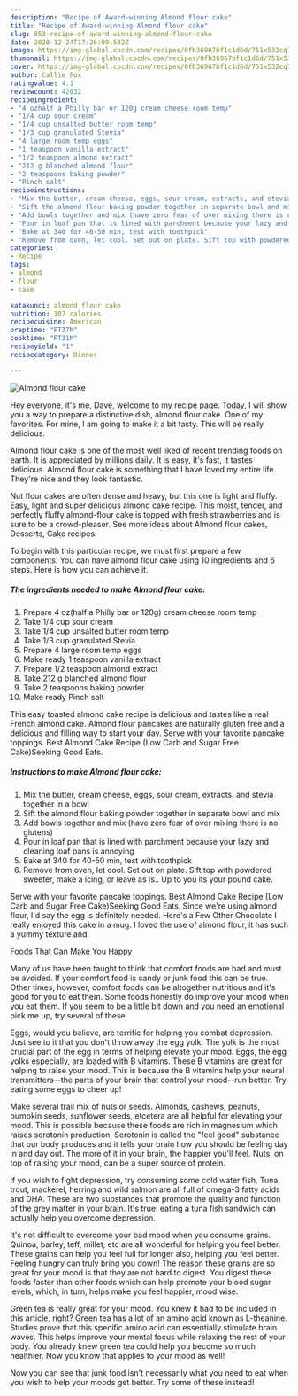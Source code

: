 ```yaml
---
description: "Recipe of Award-winning Almond flour cake"
title: "Recipe of Award-winning Almond flour cake"
slug: 953-recipe-of-award-winning-almond-flour-cake
date: 2020-12-24T17:26:09.532Z
image: https://img-global.cpcdn.com/recipes/0fb36967bf1c1d6d/751x532cq70/almond-flour-cake-recipe-main-photo.jpg
thumbnail: https://img-global.cpcdn.com/recipes/0fb36967bf1c1d6d/751x532cq70/almond-flour-cake-recipe-main-photo.jpg
cover: https://img-global.cpcdn.com/recipes/0fb36967bf1c1d6d/751x532cq70/almond-flour-cake-recipe-main-photo.jpg
author: Callie Fox
ratingvalue: 4.1
reviewcount: 42032
recipeingredient:
- "4 ozhalf a Philly bar or 120g cream cheese room temp"
- "1/4 cup sour cream"
- "1/4 cup unsalted butter room temp"
- "1/3 cup granulated Stevia"
- "4 large room temp eggs"
- "1 teaspoon vanilla extract"
- "1/2 teaspoon almond extract"
- "212 g blanched almond flour"
- "2 teaspoons baking powder"
- "Pinch salt"
recipeinstructions:
- "Mix the butter, cream cheese, eggs, sour cream, extracts, and stevia together in a bowl"
- "Sift the almond flour baking powder together in separate bowl and mix"
- "Add bowls together and mix (have zero fear of over mixing there is no glutens)"
- "Pour in loaf pan that is lined with parchment because your lazy and cleaning loaf pans is annoying"
- "Bake at 340 for 40-50 min, test with toothpick"
- "Remove from oven, let cool. Set out on plate. Sift top with powdered sweeter, make a icing, or leave as is.. Up to you its your pound cake."
categories:
- Recipe
tags:
- almond
- flour
- cake

katakunci: almond flour cake 
nutrition: 107 calories
recipecuisine: American
preptime: "PT37M"
cooktime: "PT31M"
recipeyield: "1"
recipecategory: Dinner

---
```



![Almond flour cake](https://img-global.cpcdn.com/recipes/0fb36967bf1c1d6d/751x532cq70/almond-flour-cake-recipe-main-photo.jpg)

Hey everyone, it's me, Dave, welcome to my recipe page. Today, I will show you a way to prepare a distinctive dish, almond flour cake. One of my favorites. For mine, I am going to make it a bit tasty. This will be really delicious.

Almond flour cake is one of the most well liked of recent trending foods on earth. It is appreciated by millions daily. It is easy, it's fast, it tastes delicious. Almond flour cake is something that I have loved my entire life. They're nice and they look fantastic.

Nut flour cakes are often dense and heavy, but this one is light and fluffy. Easy, light and super delicious almond cake recipe. This moist, tender, and perfectly fluffy almond-flour cake is topped with fresh strawberries and is sure to be a crowd-pleaser. See more ideas about Almond flour cakes, Desserts, Cake recipes.


To begin with this particular recipe, we must first prepare a few components. You can have almond flour cake using 10 ingredients and 6 steps. Here is how you can achieve it.

<!--inarticleads1-->

##### The ingredients needed to make Almond flour cake:

1. Prepare 4 oz(half a Philly bar or 120g) cream cheese room temp
1. Take 1/4 cup sour cream
1. Take 1/4 cup unsalted butter room temp
1. Take 1/3 cup granulated Stevia
1. Prepare 4 large room temp eggs
1. Make ready 1 teaspoon vanilla extract
1. Prepare 1/2 teaspoon almond extract
1. Take 212 g blanched almond flour
1. Take 2 teaspoons baking powder
1. Make ready Pinch salt


This easy toasted almond cake recipe is delicious and tastes like a real French almond cake. Almond flour pancakes are naturally gluten free and a delicious and filling way to start your day. Serve with your favorite pancake toppings. Best Almond Cake Recipe (Low Carb and Sugar Free Cake)Seeking Good Eats. 

<!--inarticleads2-->

##### Instructions to make Almond flour cake:

1. Mix the butter, cream cheese, eggs, sour cream, extracts, and stevia together in a bowl
1. Sift the almond flour baking powder together in separate bowl and mix
1. Add bowls together and mix (have zero fear of over mixing there is no glutens)
1. Pour in loaf pan that is lined with parchment because your lazy and cleaning loaf pans is annoying
1. Bake at 340 for 40-50 min, test with toothpick
1. Remove from oven, let cool. Set out on plate. Sift top with powdered sweeter, make a icing, or leave as is.. Up to you its your pound cake.


Serve with your favorite pancake toppings. Best Almond Cake Recipe (Low Carb and Sugar Free Cake)Seeking Good Eats. Since we&#39;re using almond flour, I&#39;d say the egg is definitely needed. Here&#39;s a Few Other Chocolate I really enjoyed this cake in a mug. I loved the use of almond flour, it has such a yummy texture and. 

Foods That Can Make You Happy


Many of us have been taught to think that comfort foods are bad and must be avoided. If your comfort food is candy or junk food this can be true. Other times, however, comfort foods can be altogether nutritious and it's good for you to eat them. Some foods honestly do improve your mood when you eat them. If you seem to be a little bit down and you need an emotional pick me up, try several of these.

Eggs, would you believe, are terrific for helping you combat depression. Just see to it that you don't throw away the egg yolk. The yolk is the most crucial part of the egg in terms of helping elevate your mood. Eggs, the egg yolks especially, are loaded with B vitamins. These B vitamins are great for helping to raise your mood. This is because the B vitamins help your neural transmitters--the parts of your brain that control your mood--run better. Try eating some eggs to cheer up!

Make several trail mix of nuts or seeds. Almonds, cashews, peanuts, pumpkin seeds, sunflower seeds, etcetera are all helpful for elevating your mood. This is possible because these foods are rich in magnesium which raises serotonin production. Serotonin is called the "feel good" substance that our body produces and it tells your brain how you should be feeling day in and day out. The more of it in your brain, the happier you'll feel. Nuts, on top of raising your mood, can be a super source of protein.

If you wish to fight depression, try consuming some cold water fish. Tuna, trout, mackerel, herring and wild salmon are all full of omega-3 fatty acids and DHA. These are two substances that promote the quality and function of the grey matter in your brain. It's true: eating a tuna fish sandwich can actually help you overcome depression. 

It's not difficult to overcome your bad mood when you consume grains. Quinoa, barley, teff, millet, etc are all wonderful for helping you feel better. These grains can help you feel full for longer also, helping you feel better. Feeling hungry can truly bring you down! The reason these grains are so great for your mood is that they are not hard to digest. You digest these foods faster than other foods which can help promote your blood sugar levels, which, in turn, helps make you feel happier, mood wise.

Green tea is really great for your mood. You knew it had to be included in this article, right? Green tea has a lot of an amino acid known as L-theanine. Studies prove that this specific amino acid can essentially stimulate brain waves. This helps improve your mental focus while relaxing the rest of your body. You already knew green tea could help you become so much healthier. Now you know that applies to your mood as well!

Now you can see that junk food isn't necessarily what you need to eat when you wish to help your moods get better. Try some of these instead!

